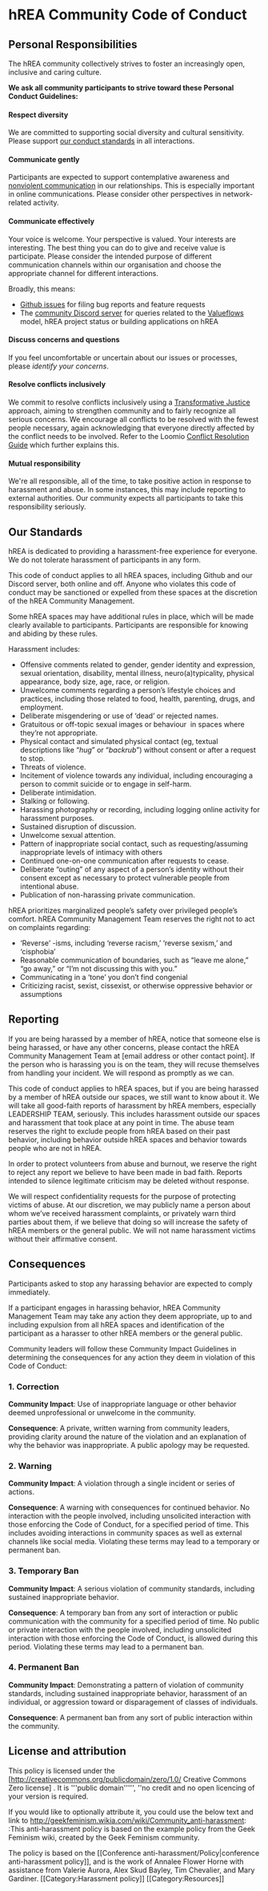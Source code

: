 # hREA Community Code of Conduct

## Personal Responsibilities

The hREA community collectively strives to foster an increasingly open, inclusive and caring culture.

**We ask all community participants to strive toward these Personal Conduct Guidelines:**

#### Respect diversity

We are committed to supporting social diversity and cultural sensitivity. Please support [our conduct standards](#our-standards) in all interactions.

#### Communicate gently

Participants are expected to support contemplative awareness and [nonviolent communication](http://www.nonviolentcommunication.com/pdf_files/4part_nvc_process.pdf) in our relationships. This is especially important in online communications. Please consider other perspectives in network-related activity.

#### Communicate effectively

Your voice is welcome. Your perspective is valued. Your interests are interesting. The best thing you can do to give and receive value is participate. Please consider the intended purpose of different communication channels within our organisation and choose the appropriate channel for different interactions.

Broadly, this means:

- [Github issues](https://github.com/h-REA/hREA/issues) for filing bug reports and feature requests
- The [community Discord server](https://discord.gg/um4UsxdFDk) for queries related to the [Valueflows](https://www.valueflo.ws/) model, hREA project status or building applications on hREA

#### Discuss concerns and questions

If you feel uncomfortable or uncertain about our issues or processes, please _identify your concerns_.

#### Resolve conflicts inclusively

We commit to resolve conflicts inclusively using a [Transformative Justice](https://commonslibrary.org/transformative-approaches-to-conflict-resolution/) approach, aiming to strengthen community and to fairly recognize all serious concerns. We encourage all conflicts to be resolved with the fewest people necessary, again acknowledging that everyone directly affected by the conflict needs to be involved. Refer to the Loomio [Conflict Resolution Guide](https://www.loomio.coop/conflict_resolution.html) which further explains this.

#### Mutual responsibility

We're all responsible, all of the time, to take positive action in response to harassment and abuse. In some instances, this may include reporting to external authorities. Our community expects all participants to take this responsibility seriously.



## Our Standards

hREA is dedicated to providing a harassment-free experience for everyone. We do not tolerate harassment of participants in any form.

This code of conduct applies to all hREA spaces, including Github and our Discord server, both online and off. Anyone who violates this code of conduct may be sanctioned or expelled from these spaces at the discretion of the hREA Community Management.

Some hREA spaces may have additional rules in place, which will be made clearly available to participants. Participants are responsible for knowing and abiding by these rules.

Harassment includes:

- Offensive comments related to gender, gender identity and expression, sexual orientation, disability, mental illness, neuro(a)typicality, physical appearance, body size, age, race, or religion.
- Unwelcome comments regarding a person’s lifestyle choices and practices, including those related to food, health, parenting, drugs, and employment.
- Deliberate misgendering or use of ‘dead’ or rejected names.
- Gratuitous or off-topic sexual images or behaviour  in spaces where they’re not appropriate.
- Physical contact and simulated physical contact (eg, textual descriptions like “*hug*” or “*backrub*”) without consent or after a request to stop.
- Threats of violence.
- Incitement of violence towards any individual, including encouraging a person to commit suicide or to engage in self-harm.
- Deliberate intimidation.
- Stalking or following.
- Harassing photography or recording, including logging online activity for harassment purposes.
- Sustained disruption of discussion.
- Unwelcome sexual attention.
- Pattern of inappropriate social contact, such as requesting/assuming inappropriate levels of intimacy with others
- Continued one-on-one communication after requests to cease.
- Deliberate “outing” of any aspect of a person’s identity without their consent except as necessary to protect vulnerable people from intentional abuse.
- Publication of non-harassing private communication.

hREA prioritizes marginalized people’s safety over privileged people’s comfort. hREA Community Management Team reserves the right not to act on complaints regarding:

- ‘Reverse’ -isms, including ‘reverse racism,’ ‘reverse sexism,’ and ‘cisphobia’
- Reasonable communication of boundaries, such as “leave me alone,” “go away,” or “I’m not discussing this with you.”
- Communicating in a ‘tone’ you don’t find congenial
- Criticizing racist, sexist, cissexist, or otherwise oppressive behavior or assumptions

## Reporting

If you are being harassed by a member of hREA, notice that someone else is being harassed, or have any other concerns, please contact the hREA Community Management Team at [email address or other contact point]. If the person who is harassing you is on the team, they will recuse themselves from handling your incident. We will respond as promptly as we can.

This code of conduct applies to hREA spaces, but if you are being harassed by a member of hREA outside our spaces, we still want to know about it. We will take all good-faith reports of harassment by hREA members, especially LEADERSHIP TEAM, seriously. This includes harassment outside our spaces and harassment that took place at any point in time. The abuse team reserves the right to exclude people from hREA based on their past behavior, including behavior outside hREA spaces and behavior towards people who are not in hREA.

In order to protect volunteers from abuse and burnout, we reserve the right to reject any report we believe to have been made in bad faith. Reports intended to silence legitimate criticism may be deleted without response.

We will respect confidentiality requests for the purpose of protecting victims of abuse. At our discretion, we may publicly name a person about whom we’ve received harassment complaints, or privately warn third parties about them, if we believe that doing so will increase the safety of hREA members or the general public. We will not name harassment victims without their affirmative consent.

## Consequences

Participants asked to stop any harassing behavior are expected to comply immediately.

If a participant engages in harassing behavior, hREA Community Management Team may take any action they deem appropriate, up to and including expulsion from all hREA spaces and identification of the participant as a harasser to other hREA members or the general public.

Community leaders will follow these Community Impact Guidelines in determining
the consequences for any action they deem in violation of this Code of Conduct:

### 1. Correction

**Community Impact**: Use of inappropriate language or other behavior deemed
unprofessional or unwelcome in the community.

**Consequence**: A private, written warning from community leaders, providing
clarity around the nature of the violation and an explanation of why the
behavior was inappropriate. A public apology may be requested.

### 2. Warning

**Community Impact**: A violation through a single incident or series of
actions.

**Consequence**: A warning with consequences for continued behavior. No
interaction with the people involved, including unsolicited interaction with
those enforcing the Code of Conduct, for a specified period of time. This
includes avoiding interactions in community spaces as well as external channels
like social media. Violating these terms may lead to a temporary or permanent
ban.

### 3. Temporary Ban

**Community Impact**: A serious violation of community standards, including
sustained inappropriate behavior.

**Consequence**: A temporary ban from any sort of interaction or public
communication with the community for a specified period of time. No public or
private interaction with the people involved, including unsolicited interaction
with those enforcing the Code of Conduct, is allowed during this period.
Violating these terms may lead to a permanent ban.

### 4. Permanent Ban

**Community Impact**: Demonstrating a pattern of violation of community
standards, including sustained inappropriate behavior, harassment of an
individual, or aggression toward or disparagement of classes of individuals.

**Consequence**: A permanent ban from any sort of public interaction within the
community.

## License and attribution

This policy is licensed under the [http://creativecommons.org/publicdomain/zero/1.0/ Creative Commons Zero license] . It is '''public domain''''', ''no credit and no open licencing of your version is required.

If you would like to optionally attribute it, you could use the below text and link to http://geekfeminism.wikia.com/wiki/Community_anti-harassment:
:This anti-harassment policy is based on the example policy from the Geek Feminism wiki, created by the Geek Feminism community.

The policy is based on the [[Conference anti-harassment/Policy|conference anti-harassment policy]], and is the work of Annalee Flower Horne with assistance from Valerie Aurora, Alex Skud Bayley, Tim Chevalier, and Mary Gardiner.
[[Category:Harassment policy]]
[[Category:Resources]]
